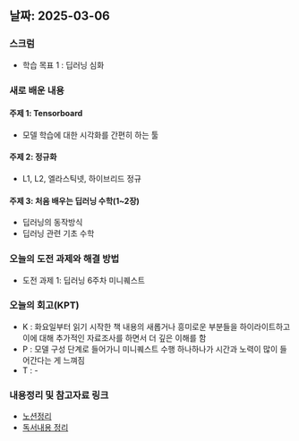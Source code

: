 
## 날짜: 2025-03-06

### 스크럼
- 학습 목표 1 : 딥러닝 심화

### 새로 배운 내용
#### 주제 1: Tensorboard
- 모델 학습에 대한 시각화를 간편히 하는 툴

#### 주제 2: 정규화
- L1, L2, 엘라스틱넷, 하이브리드 정규

#### 주제 3: 처음 배우는 딥러닝 수학(1~2장)
- 딥러닝의 동작방식
- 딥러닝 관련 기초 수학


### 오늘의 도전 과제와 해결 방법
- 도전 과제 1: 딥러닝 6주차 미니퀘스트

### 오늘의 회고(KPT)
- K : 화요일부터 읽기 시작한 책 내용의 새롭거나 흥미로운 부분들을 하이라이트하고 이에 대해 추가적인 자료조사를 하면서 더 깊은 이해를 함
- P : 모델 구성 단계로 들어가니 미니퀘스트 수행 하나하나가 시간과 노력이 많이 들어간다는 게 느껴짐
- T : -

### 내용정리 및 참고자료 링크
- [노션정리](https://grizzly-crater-c04.notion.site/020306-2-1ac75a6ebc0a80208aa4dcac0592f6da?pvs=4)
- [독서내용 정리](https://grizzly-crater-c04.notion.site/1b175a6ebc0a80de999ff7c830539512?pvs=4)
